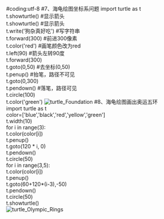 #coding:utf-8
#7、海龟绘图坐标系问题
import  turtle as t  
t.showturtle()  #显示箭头  
t.showturtle()  #显示箭头  
t.write('狗杂真好吃')    #写字符串  
t.forward(300)  #前进300像素      
t.color('red')  #画笔颜色改为red  
t.left(90)  #箭头左转90度  
t.forward(300)  
t.goto(0,50)    #去坐标(0,50)  
t.penup()   #抬笔，路径不可见  
t.goto(0,300)  
t.pendown() #落笔，路径可见  
t.circle(100)  
t.color('green')
![turtle_Foundation](https://github.com/fanqiangdatui/image/blob/master/Snipaste_2019-10-28_19-56-41.png)
#8、海龟绘图画出奥运五环       
import turtle as t  
color=['blue','black','red','yellow','green']  
t.width(10)  
for i in range(3):  
    t.color(color[i])  
    t.penup()  
    t.goto(120 * i, 0)  
    t.pendown()  
    t.circle(50)  
for i in range(3,5):  
    t.color(color[i])  
    t.penup()  
    t.goto(60+120*(i-3),-50)  
    t.pendown()  
    t.circle(50)  
    t.showturtle()  
![turtle_Olympic_Rings](https://github.com/fanqiangdatui/image/blob/master/Snipaste_2019-10-28_20-31-33.png)




